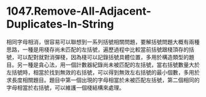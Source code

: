 # 1047.Remove-All-Adjacent-Duplicates-In-String

相同字母相消，很容易可以聯想到一系列括號相關問題，要解括號問題大概有兩種思路，一種是用棧存尚未匹配的左括號，遍歷過程中比較當前括號跟棧頂存的括號，可以配對就對消彈棧，因為棧可以記錄括號具體位置，多用於構造類型的題目。另一種是貪心法，用一個計數器紀錄尚未被匹配的左括號，當右括號數量大於左括號時，相當於找到無效的右括號，可以得到無效左右括號的最小個數，多用於求長度相關題目。題目中第一個出現的字母相當於未被匹配左括號，第二個相同的字母相當於右括號，可以維護一個棧結構來處理。
